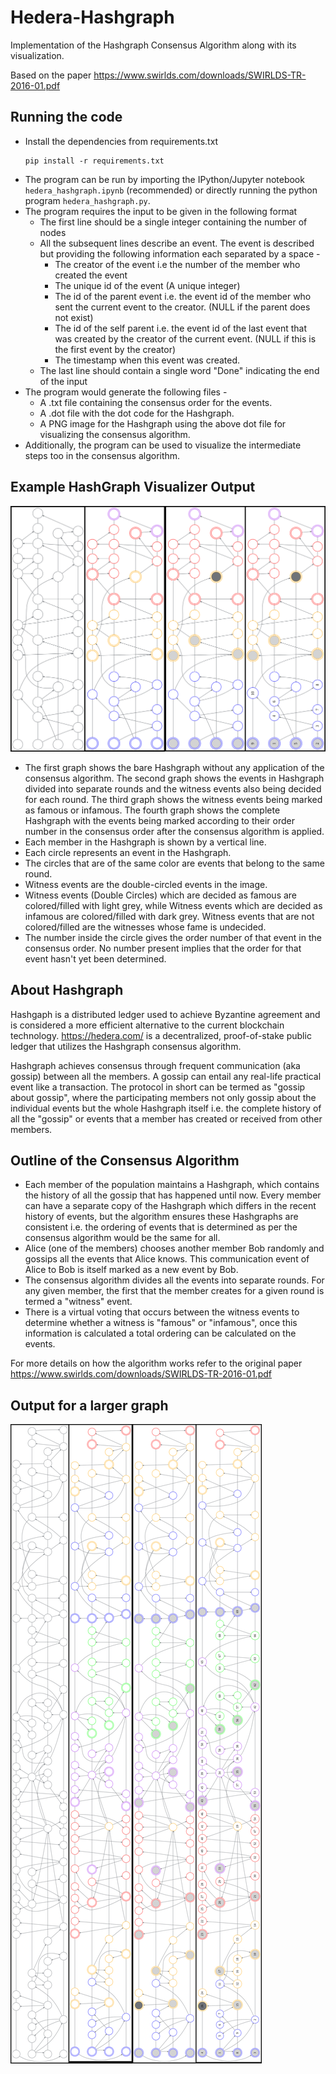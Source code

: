 # Hedera-Hashgraph
Implementation of the Hashgraph Consensus Algorithm along with its visualization.

Based on the paper https://www.swirlds.com/downloads/SWIRLDS-TR-2016-01.pdf

## Running the code
 - Install the dependencies from requirements.txt
   ```
   pip install -r requirements.txt
   ```
 - The program can be run by importing the IPython/Jupyter notebook `hedera_hashgraph.ipynb` (recommended) or directly running the python program `hedera_hashgraph.py`.  
 - The program requires the input to be given in the following format
   - The first line should be a single integer containing the number of nodes
   - All the subsequent lines describe an event. The event is described but providing the following information each separated by a space -
     - The creator of the event i.e the number of the member who created the event
     - The unique id of the event (A unique integer)
     - The id of the parent event i.e. the event id of the member who sent the current event to the creator. (NULL if the parent does not exist)
     - The id of the self parent  i.e. the event id of the last event that was created by the creator of the current event. (NULL if this is the first event by the creator)
     - The timestamp when this event was created.
   - The last line should contain a single word "Done" indicating the end of the input
 - The program would generate the following files -
   - A .txt file containing the consensus order for the events.
   - A .dot file with the dot code for the Hashgraph.
   - A PNG image for the Hashgraph using the above dot file for visualizing the consensus algorithm.
 - Additionally, the program can be used to visualize the intermediate steps too in the consensus algorithm.
  

## Example HashGraph Visualizer Output

  ![alt text](https://github.com/atharva151101/Hedera_Hashgraph/blob/main/Hashgraph2_full.png)


- The first graph shows the bare Hashgraph without any application of the consensus algorithm. The second graph shows the events in Hashgraph divided into separate rounds and the witness events also being decided for each round. The third graph shows the witness events being marked as famous or infamous. The fourth graph shows the complete Hashgraph with the events being marked according to their order number in the consensus order after the consensus algorithm is applied.
- Each member in the Hashgraph is shown by a vertical line.
- Each circle represents an event in the Hashgraph.
- The circles that are of the same color are events that belong to the same round.
- Witness events are the double-circled events in the image.
- Witness events (Double Circles) which are decided as famous are colored/filled with light grey, while Witness events which are decided as infamous are colored/filled with dark grey. Witness events that are not colored/filled are the witnesses whose fame is undecided.
- The number inside the circle gives the order number of that event in the consensus order. No number present implies that the order for that event hasn't yet been determined.



## About Hashgraph
Hashgaph is a distributed ledger used to achieve Byzantine agreement and is considered a 
more efficient alternative to the current blockchain technology. https://hedera.com/ is
a decentralized, proof-of-stake public ledger that utilizes the Hashgraph consensus 
algorithm.

Hashgraph achieves consensus through frequent communication (aka gossip) between all the members. A gossip can entail any real-life practical event like a transaction. The protocol in short can be termed as "gossip about gossip", where the participating members not only gossip about the individual events but the whole Hashgraph itself i.e. the complete history of all the "gossip" or events that a member has created or received from other members.

## Outline of the Consensus Algorithm 
 - Each member of the population maintains a Hashgraph, which contains the history of all the gossip that has happened until now. Every member can have a separate copy of the Hashgraph which differs in the recent history of events, but the algorithm ensures these Hashgraphs are consistent i.e. the ordering of events that is determined as per the consensus algorithm would be the same for all.
 - Alice (one of the members) chooses another member Bob randomly and gossips all the events that Alice knows. This communication event of Alice to Bob is itself marked as a new event by Bob.
 - The consensus algorithm divides all the events into separate rounds. For any given member, the first that the member creates for a given round is termed a "witness" event.
 - There is a virtual voting that occurs between the witness events to determine whether a witness is "famous" or "infamous", once this information is calculated a total ordering can be calculated on the events.

For more details on how the algorithm works refer to the original paper https://www.swirlds.com/downloads/SWIRLDS-TR-2016-01.pdf


## Output for a larger graph 
  
  ![alt text](https://github.com/atharva151101/Hedera_Hashgraph/blob/main/Hashgraph1_full.png)
